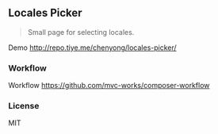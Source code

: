 
Locales Picker
----

> Small page for selecting locales.

Demo http://repo.tiye.me/chenyong/locales-picker/

### Workflow

Workflow https://github.com/mvc-works/composer-workflow

### License

MIT
